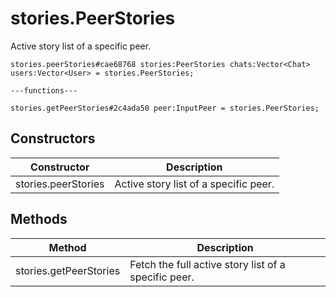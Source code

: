 # stories.PeerStories
Active story list of a specific peer.

```
stories.peerStories#cae68768 stories:PeerStories chats:Vector<Chat> users:Vector<User> = stories.PeerStories;

---functions---

stories.getPeerStories#2c4ada50 peer:InputPeer = stories.PeerStories;
```

## Constructors
| Constructor | Description |
| ---- | ----------- |
| stories.peerStories | Active story list of a specific peer. |


## Methods
| Method | Description |
| ---- | ----------- |
| stories.getPeerStories | Fetch the full active story list of a specific peer. |


